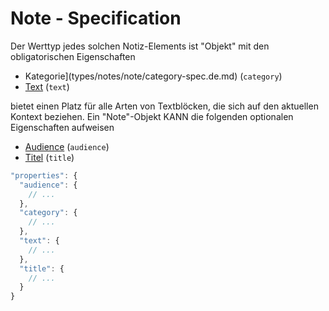 # Note - Specification

Der Werttyp jedes solchen Notiz-Elements ist "Objekt" mit den obligatorischen Eigenschaften

* Kategorie](types/notes/note/category-spec.de.md) (`category`)
* [Text](types/notes/note/text-spec.de.md) (`text`)

bietet einen Platz für alle Arten von Textblöcken, die sich auf den aktuellen Kontext beziehen.
Ein "Note"-Objekt KANN die folgenden optionalen Eigenschaften aufweisen

* [Audience](types/notes/note/audience-spec.de.md) (`audience`)
* [Titel](types/notes/note/title-spec.de.md) (`title`)

```javascript
"properties": {
  "audience": {
    // ...
  },
  "category": {
    // ...
  },
  "text": {
    // ...
  },
  "title": {
    // ...
  }
}
```